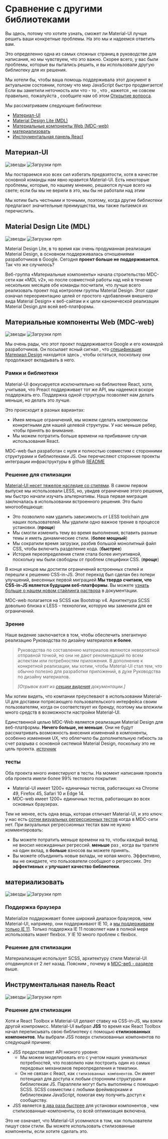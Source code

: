 # Сравнение с другими библиотеками

<p class="description">Вы здесь, потому что хотите узнать, сможет ли Material-UI лучше решить ваши конкретные проблемы. На это мы и надеемся ответить вам.</p>

Это определенно одна из самых сложных страниц в руководстве для написания, но мы чувствуем, что это важно. Скорее всего, у вас были проблемы, которые вы пытались решить, и вы использовали другую библиотеку для их решения.

Мы хотели бы, чтобы ваша помощь поддерживала этот документ в актуальном состоянии, потому что мир JavaScript быстро продвигается! Если вы заметили неточность или что - то , что , кажется , не совсем правильно, пожалуйста , сообщите нам об этом [Открытие вопроса](https://github.com/mui-org/material-ui/issues/new?title=[docs]+Inaccuracy+in+comparison+guide).

Мы рассматриваем следующие библиотеки:

- [Материал-UI](#material-ui)
- [Material Design Lite (MDL)](#material-design-lite-mdl-)
- [Материальные компоненты Web (MDC-web)](#material-components-web-mdc-web-)
- [материализовать](#materialize)
- [Инструментальная панель React](#react-toolbox)

## Материал-UI

![звезды](https://img.shields.io/github/stars/mui-org/material-ui.svg?style=social&label=Stars) ![Загрузки npm](https://img.shields.io/npm/dm/@material-ui/core.svg)

Мы постараемся изо всех сил избегать предвзятости, хотя в качестве основной команды нам явно нравится Material-UI. Есть некоторые проблемы, которые, по нашему мнению, решаются лучше всего на свете; если бы мы не верили в это, мы бы не работали над этим

Мы хотим быть честными и точными, поэтому, когда другие библиотеки предлагают значительные преимущества, мы также пытаемся их перечислить.

## Material Design Lite (MDL)

![звезды](https://img.shields.io/github/stars/google/material-design-lite.svg?style=social&label=Stars) ![Загрузки npm](https://img.shields.io/npm/dm/material-design-lite.svg)

Material Design Lite, в то время как очень продуманная реализация Material Design, в основном поддерживалась отношениями разработчиков в Google. Сегодня **проект больше не поддерживается**. Так что же случилось?

Веб-группа «Материальные компоненты» начала строительство MDC-сети как «MDL v2», но после совместной работы над ней в течение нескольких месяцев обе команды посчитали, что лучше всего реализовать проект под контролем группы Material Design. Этот сдвиг означал переориентацию целей от простого «добавления внешнего вида Material Design» к веб-сайтам и к цели канонической реализации Material Design для всей веб-платформы.

## Материальные компоненты Web (MDC-web)

![звезды](https://img.shields.io/github/stars/material-components/material-components-web.svg?style=social&label=Stars) ![Загрузки npm](https://img.shields.io/npm/dm/material-components-web.svg)

Мы очень рады, что этот проект поддерживается Google и его командой разработчиков. Он посылает ясный сигнал , что [спецификация Материал Design](https://material.io/design/) находится здесь , чтобы остаться, поскольку они продолжают вкладывать в него.

### Рамки и библиотеки

Material-UI фокусируется исключительно на библиотеке React, хотя, учитывая, что Preact поддерживает тот же API, мы надеемся вскоре поддержать его. Поддержка одной структуры позволяет нам делать меньше, но делать это лучше.

Это происходит в разных вариантах:

- Имея меньше ограничений, мы можем сделать компромиссы конкретными для нашей целевой структуры. У нас меньше ребер, чтобы принять во внимание.
- Мы можем потратить больше времени на прибивание случая использования React.

MDC-web был разработан с нуля и полностью совместим с сторонними структурами и библиотеками JS. Они перечисляют сторонние проекты интеграции инфраструктуры в github [README](https://github.com/material-components/material-components-web/#material-components-for-the-web)

### Решение для стилизации

[Material-UI несет тяжелое наследие со стилями](https://github.com/oliviertassinari/a-journey-toward-better-style). В самом первом выпуске мы использовали LESS, но, увидев ограничение этого решения, мы быстро начали изучать альтернативы. Наша первая миграция заключалась в использовании встроенного решения. Это было многообещающе:

- Это позволило нам удалить зависимость от LESS toolchain для наших пользователей. Мы удалили одно важное трение в процессе установки. (**проще**)
- Мы смогли изменить тему во время выполнения, вставить разные темы и иметь динамические стили. (**более мощный**)
- Мы сократили время загрузки, разбив большой монолитный файл CSS, чтобы включить разделение кода. (**быстрее**)
- История переопределения стиля стала более интуитивной, поскольку мы были свободны от проблем специфики CSS. (**проще**)

В конце концов мы достигли ограничений встроенных стилей и перешли к решению CSS-in-JS. Этот переход был сделан без потери улучшений, внесенных первой миграцией **Мы твердо считаем, что CSS-in-JS является будущим веб-платформы**. Вы можете [узнать больше о нашем новом стайлинга раствора](/customization/css-in-js/) в документации.

MDC-web полагается на SCSS как Bootstrap v4. Архитектура SCSS довольно близка к LESS - технологии, которую мы заменили для ее ограничений.

### Зрение

Наше видение заключается в том, чтобы обеспечить элегантную реализацию Руководства по дизайну материалов **и более**.

> Руководства по составлению материалов являются невероятной отправной точкой, но они не дают рекомендаций по всем аспектам или потребностям приложения. В дополнение к конкретной реализации, мы хотим, чтобы Material-UI стал тем, что обычно полезно для разработки приложений, в духе Руководства по дизайну материалов.
> 
> *[Отрывок взят из [секции видения](/discover-more/vision/) документации.]*

Мы хотим видеть, что компании преуспевают в использовании Material-UI для доставки потрясающего пользовательского интерфейса своим пользователям, когда он соответствует их бренду, поэтому мы вложили много средств в возможности настройки Material-UI.

Единственной целью MDC-Web является реализация Material Design для веб-платформы. **Ничего больше, не меньше**. Они не будут рассматривать возможность внесения изменений в компоненты, особенно изменения UX, что облегчило бы дополнительную гибкость за счет разрыва с основной системой Material Design, поскольку это не цель проекта. *[источник](https://github.com/mui-org/material-ui/issues/6799#issuecomment-299925174)*

### тесты

Оба проекта много инвестируют в тесты. На момент написания проекта оба проекта имели более 99% тестового покрытия:

- Material-UI имеет 1200+ единичных тестов, работающих на Chrome 49, Firefox 45, Safari 10 и Edge 14.
- MDC-web имеет 1200+ единичных тестов, работающих во всех основных браузерах.

Тем не менее, есть одна вещь, которая отличает Material-UI, и это ключ: у нас есть [сотни визуальных регрессионных тестов](https://www.argos-ci.com/mui-org/material-ui) когда в MDC-сети нет. При визуальных регрессионных тестах вам не нужно комментировать:

- Вы можете потратить меньше времени на то, чтобы каждый вклад не вносил неожиданных регрессий. **меньше** раз , когда вы тратите на один вклад, в **больше** взносов вы можете принять.
- Вы можете объединить новые вклады, не копая много. Эффективно, вы не ожидаете, что пользователи сообщают о регрессиях. Это **эффективных** и **улучшает качество библиотеки**.

## материализовать

![звезды](https://img.shields.io/github/stars/Dogfalo/materialize.svg?style=social&label=Stars) ![Загрузки npm](https://img.shields.io/npm/dm/materialize-css.svg)

### Поддержка браузера

Materialize поддерживает более широкий диапазон браузеров, чем Material-UI, например, они поддерживают IE 10, а [мы поддерживаем только IE 11](/getting-started/supported-platforms/). Только поддержка IE 11 позволяет нам в полной мере использовать макет flexbox. У IE 10 много проблем с flexbox.

### Решение для стилизации

Материализация использует SCSS, архитектуру стиля Material-UI отодвинулся от 2 лет назад. Поясним , почему в [MDC-веб - разделе](#styling-solution) выше.

## Инструментальная панель React

![звезды](https://img.shields.io/github/stars/react-toolbox/react-toolbox.svg?style=social&label=Stars) ![Загрузки npm](https://img.shields.io/npm/dm/react-toolbox.svg)

### Решение для стилизации

Хотя и React Toolbox и Material-UI делают ставку на CSS-in-JS, мы взяли другой компромисс. Material-UI выбрал **JSS** то время как React Toolbox начал переписывать свою библиотеку с помощью **стилизованных компонентов**. Мы выбрали JSS поверх стилизованных компонентов по следующей причине:

- JSS предоставляет API низкого уровня: 
  - Мы можем моделировать его с учетом наших уникальных потребностей, что позволило нам построить один из самых передовых механизмов переопределения и тематики.
  - Он не связан с React, как `стилизованных компонентов`. Он имеет потенциал для доступа к любым сторонним структурам и библиотекам JS. Параллели могут быть выполнены с помощью SCSS. SCSS совместим с любыми фреймворками и библиотеками JavaScript, помогая ему получить доступ к сообществу.
- JSS является [в два раза быстрее](https://github.com/A-gambit/CSS-IN-JS-Benchmarks/blob/master/RESULT.md) для установки компонентов , чем стилизованные-компоненты, со всей оптимизация включена.

Это не означает, что Material-UI усомнился в том, как пользователи пишут свои стили. Вы можете использовать стилизованные компоненты, если хотите сделать это.